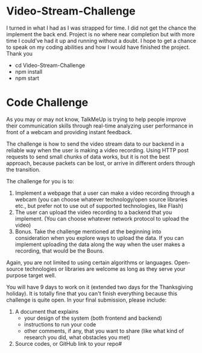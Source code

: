 # Video-Stream-Challenge

I turned in what I had as I was strapped for time. I did not get the chance the implement the back end. Project is no where near completion but with more time I could've had it up and running without a doubt. I hope to get a chance to speak on my coding abilities and how I would have finished the project. Thank you

- cd Video-Stream-Challenge
- npm install
- npm start

# Code Challenge

As you may or may not know, TalkMeUp is trying to help people improve their communication skills through real-time analyzing user performance in front of a webcam and providing instant feedback.

The challenge is how to send the video stream data to our backend in a reliable way when the user is making a video recording. Using HTTP post requests to send small chunks of data works, but it is not the best approach, because packets can be lost, or arrive in different orders through the transition.

The challenge for you is to:

1. Implement a webpage that a user can make a video recording through a webcam (you can choose whatever technology/open source libraries etc., but prefer not to use out of supported technologies, like Flash)
2. The user can upload the video recording to a backend that you implement. (You can choose whatever network protocol to upload the video)
3. Bonus. Take the challenge mentioned at the beginning into consideration when you explore ways to upload the data. If you can implement uploading the data along the way when the user makes a recording, that would be the Bouns.

Again, you are not limited to using certain algorithms or languages. Open-source technologies or libraries are welcome as long as they serve your purpose target well.

You will have 9 days to work on it (extended two days for the Thanksgiving holiday). It is totally fine that you can't finish everything because this challenge is quite open. In your final submission, please include:

1. A document that explains
   - your design of the system (both frontend and backend)
   - instructions to run your code
   - other comments, if any, that you want to share (like what kind of research you did, what obstacles you met)
2. Source codes, or GitHub link to your repo#
